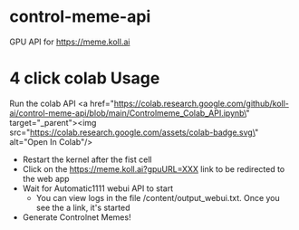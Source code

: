 # control-meme-api

GPU API for https://meme.koll.ai


# 4 click colab Usage

Run the colab API <a href=\"https://colab.research.google.com/github/koll-ai/control-meme-api/blob/main/Controlmeme_Colab_API.ipynb\" target=\"_parent\"><img src=\"https://colab.research.google.com/assets/colab-badge.svg\" alt=\"Open In Colab\"/></a>

* Restart the kernel after the fist cell
* Click on the https://meme.koll.ai?gpuURL=XXX link to be redirected to the web app
* Wait for Automatic1111 webui API to start
  * You can view logs in the file /content/output_webui.txt. Once you see the a link, it's started
* Generate Controlnet Memes! 
